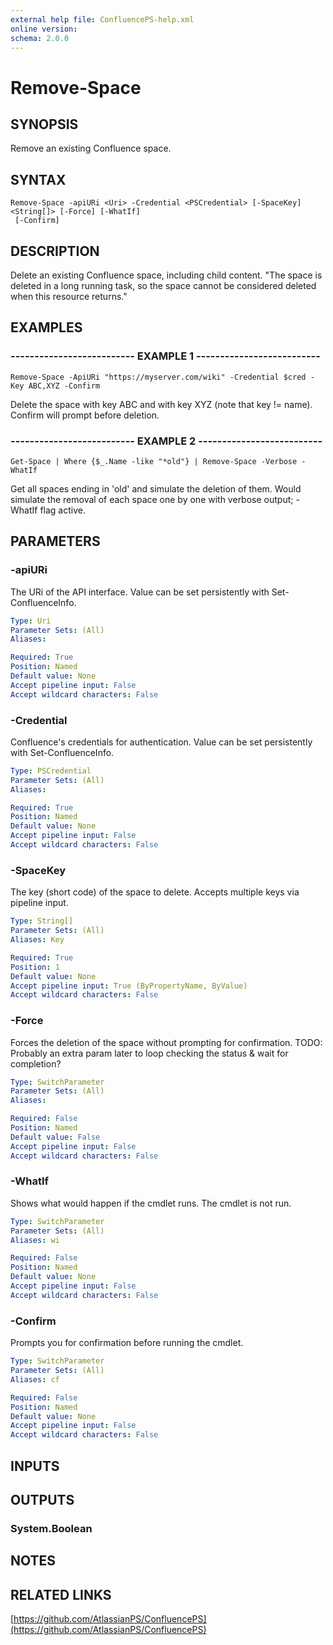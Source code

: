 ```yaml
---
external help file: ConfluencePS-help.xml
online version:
schema: 2.0.0
---
```


# Remove-Space

## SYNOPSIS
Remove an existing Confluence space.

## SYNTAX

```
Remove-Space -apiURi <Uri> -Credential <PSCredential> [-SpaceKey] <String[]> [-Force] [-WhatIf]
 [-Confirm]
```

## DESCRIPTION
Delete an existing Confluence space, including child content.
"The space is deleted in a long running task, so the space cannot be considered deleted when this resource returns."

## EXAMPLES

### -------------------------- EXAMPLE 1 --------------------------
```
Remove-Space -ApiURi "https://myserver.com/wiki" -Credential $cred -Key ABC,XYZ -Confirm
```

Delete the space with key ABC and with key XYZ (note that key != name).
Confirm will prompt before deletion.

### -------------------------- EXAMPLE 2 --------------------------
```
Get-Space | Where {$_.Name -like "*old"} | Remove-Space -Verbose -WhatIf
```

Get all spaces ending in 'old' and simulate the deletion of them.
Would simulate the removal of each space one by one with verbose output; -WhatIf flag active.

## PARAMETERS

### -apiURi
The URi of the API interface.
Value can be set persistently with Set-ConfluenceInfo.

```yaml
Type: Uri
Parameter Sets: (All)
Aliases:

Required: True
Position: Named
Default value: None
Accept pipeline input: False
Accept wildcard characters: False
```

### -Credential
Confluence's credentials for authentication.
Value can be set persistently with Set-ConfluenceInfo.

```yaml
Type: PSCredential
Parameter Sets: (All)
Aliases:

Required: True
Position: Named
Default value: None
Accept pipeline input: False
Accept wildcard characters: False
```

### -SpaceKey
The key (short code) of the space to delete.
Accepts multiple keys via pipeline input.

```yaml
Type: String[]
Parameter Sets: (All)
Aliases: Key

Required: True
Position: 1
Default value: None
Accept pipeline input: True (ByPropertyName, ByValue)
Accept wildcard characters: False
```

### -Force
Forces the deletion of the space without prompting for confirmation.
TODO: Probably an extra param later to loop checking the status & wait for completion?

```yaml
Type: SwitchParameter
Parameter Sets: (All)
Aliases:

Required: False
Position: Named
Default value: False
Accept pipeline input: False
Accept wildcard characters: False
```

### -WhatIf
Shows what would happen if the cmdlet runs.
The cmdlet is not run.

```yaml
Type: SwitchParameter
Parameter Sets: (All)
Aliases: wi

Required: False
Position: Named
Default value: None
Accept pipeline input: False
Accept wildcard characters: False
```

### -Confirm
Prompts you for confirmation before running the cmdlet.

```yaml
Type: SwitchParameter
Parameter Sets: (All)
Aliases: cf

Required: False
Position: Named
Default value: None
Accept pipeline input: False
Accept wildcard characters: False
```

## INPUTS

## OUTPUTS

### System.Boolean

## NOTES

## RELATED LINKS

[https://github.com/AtlassianPS/ConfluencePS](https://github.com/AtlassianPS/ConfluencePS)

